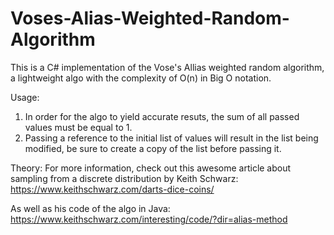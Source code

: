 # Voses-Alias-Weighted-Random-Algorithm

This is a C# implementation of the Vose's Allias weighted random algorithm, a lightweight algo with the complexity of O(n) in Big O notation.

Usage:
1. In order for the algo to yield accurate resuts, the sum of all passed values must be equal to 1.
2. Passing a reference to the initial list of values will result in the list being modified, be sure to create a copy of the list before passing it. 

Theory:
For more information, check out this awesome article about sampling from a discrete distribution by Keith Schwarz: https://www.keithschwarz.com/darts-dice-coins/

As well as his code of the algo in Java: https://www.keithschwarz.com/interesting/code/?dir=alias-method
